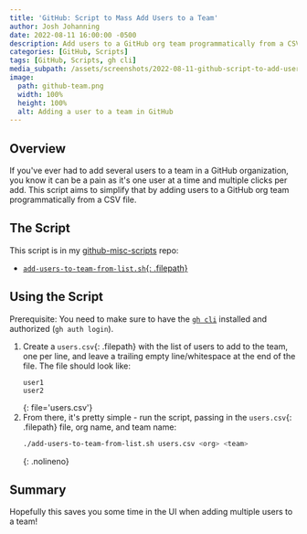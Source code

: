 ```yaml
---
title: 'GitHub: Script to Mass Add Users to a Team'
author: Josh Johanning
date: 2022-08-11 16:00:00 -0500
description: Add users to a GitHub org team programmatically from a CSV file
categories: [GitHub, Scripts]
tags: [GitHub, Scripts, gh cli]
media_subpath: /assets/screenshots/2022-08-11-github-script-to-add-users-to-teams
image:
  path: github-team.png
  width: 100%
  height: 100%
  alt: Adding a user to a team in GitHub
---
```


## Overview

If you've ever had to add several users to a team in a GitHub organization, you know it can be a pain as it's one user at a time and multiple clicks per add. This script aims to simplify that by adding users to a GitHub org team programmatically from a CSV file.

## The Script

This script is in my [github-misc-scripts](https://github.com/joshjohanning/github-misc-scripts) repo:

- [`add-users-to-team-from-list.sh`{: .filepath}](https://github.com/joshjohanning/github-misc-scripts/blob/main/gh-cli/add-users-to-team-from-list.sh)

## Using the Script

Prerequisite: You need to make sure to have the [`gh cli`](https://cli.github.com/) installed and authorized (`gh auth login`).

1. Create a `users.csv`{: .filepath} with the list of users to add to the team, one per line, and leave a trailing empty line/whitespace at the end of the file. The file should look like: 
    ```
    user1
    user2

    ```
    {: file='users.csv'}
2. From there, it's pretty simple - run the script, passing in the `users.csv`{: .filepath} file, org name, and team name:
    ```bash
    ./add-users-to-team-from-list.sh users.csv <org> <team>
    ```
    {: .nolineno}

## Summary

Hopefully this saves you some time in the UI when adding multiple users to a team!
